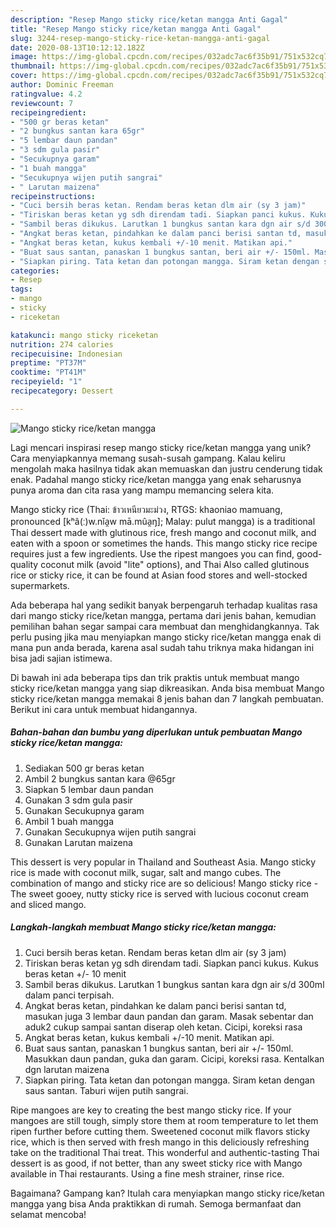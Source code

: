 ```yaml
---
description: "Resep Mango sticky rice/ketan mangga Anti Gagal"
title: "Resep Mango sticky rice/ketan mangga Anti Gagal"
slug: 3244-resep-mango-sticky-rice-ketan-mangga-anti-gagal
date: 2020-08-13T10:12:12.182Z
image: https://img-global.cpcdn.com/recipes/032adc7ac6f35b91/751x532cq70/mango-sticky-riceketan-mangga-foto-resep-utama.jpg
thumbnail: https://img-global.cpcdn.com/recipes/032adc7ac6f35b91/751x532cq70/mango-sticky-riceketan-mangga-foto-resep-utama.jpg
cover: https://img-global.cpcdn.com/recipes/032adc7ac6f35b91/751x532cq70/mango-sticky-riceketan-mangga-foto-resep-utama.jpg
author: Dominic Freeman
ratingvalue: 4.2
reviewcount: 7
recipeingredient:
- "500 gr beras ketan"
- "2 bungkus santan kara 65gr"
- "5 lembar daun pandan"
- "3 sdm gula pasir"
- "Secukupnya garam"
- "1 buah mangga"
- "Secukupnya wijen putih sangrai"
- " Larutan maizena"
recipeinstructions:
- "Cuci bersih beras ketan. Rendam beras ketan dlm air (sy 3 jam)"
- "Tiriskan beras ketan yg sdh direndam tadi. Siapkan panci kukus. Kukus beras ketan +/- 10 menit"
- "Sambil beras dikukus. Larutkan 1 bungkus santan kara dgn air s/d 300ml dalam panci terpisah."
- "Angkat beras ketan, pindahkan ke dalam panci berisi santan td, masukan juga 3 lembar daun pandan dan garam. Masak sebentar dan aduk2 cukup sampai santan diserap oleh ketan. Cicipi, koreksi rasa"
- "Angkat beras ketan, kukus kembali +/-10 menit. Matikan api."
- "Buat saus santan, panaskan 1 bungkus santan, beri air +/- 150ml. Masukkan daun pandan, guka dan garam. Cicipi, koreksi rasa. Kentalkan dgn larutan maizena"
- "Siapkan piring. Tata ketan dan potongan mangga. Siram ketan dengan saus santan. Taburi wijen putih sangrai."
categories:
- Resep
tags:
- mango
- sticky
- riceketan

katakunci: mango sticky riceketan 
nutrition: 274 calories
recipecuisine: Indonesian
preptime: "PT37M"
cooktime: "PT41M"
recipeyield: "1"
recipecategory: Dessert

---
```



![Mango sticky rice/ketan mangga](https://img-global.cpcdn.com/recipes/032adc7ac6f35b91/751x532cq70/mango-sticky-riceketan-mangga-foto-resep-utama.jpg)

Lagi mencari inspirasi resep mango sticky rice/ketan mangga yang unik? Cara menyiapkannya memang susah-susah gampang. Kalau keliru mengolah maka hasilnya tidak akan memuaskan dan justru cenderung tidak enak. Padahal mango sticky rice/ketan mangga yang enak seharusnya punya aroma dan cita rasa yang mampu memancing selera kita.

Mango sticky rice (Thai: ข้าวเหนียวมะม่วง, RTGS: khaoniao mamuang, pronounced [kʰâ(ː)w.nǐa̯w mā.mûa̯ŋ]; Malay: pulut mangga) is a traditional Thai dessert made with glutinous rice, fresh mango and coconut milk, and eaten with a spoon or sometimes the hands. This mango sticky rice recipe requires just a few ingredients. Use the ripest mangoes you can find, good-quality coconut milk (avoid &#34;lite&#34; options), and Thai Also called glutinous rice or sticky rice, it can be found at Asian food stores and well-stocked supermarkets.

Ada beberapa hal yang sedikit banyak berpengaruh terhadap kualitas rasa dari mango sticky rice/ketan mangga, pertama dari jenis bahan, kemudian pemilihan bahan segar sampai cara membuat dan menghidangkannya. Tak perlu pusing jika mau menyiapkan mango sticky rice/ketan mangga enak di mana pun anda berada, karena asal sudah tahu triknya maka hidangan ini bisa jadi sajian istimewa.


Di bawah ini ada beberapa tips dan trik praktis untuk membuat mango sticky rice/ketan mangga yang siap dikreasikan. Anda bisa membuat Mango sticky rice/ketan mangga memakai 8 jenis bahan dan 7 langkah pembuatan. Berikut ini cara untuk membuat hidangannya.

<!--inarticleads1-->

##### Bahan-bahan dan bumbu yang diperlukan untuk pembuatan Mango sticky rice/ketan mangga:

1. Sediakan 500 gr beras ketan
1. Ambil 2 bungkus santan kara @65gr
1. Siapkan 5 lembar daun pandan
1. Gunakan 3 sdm gula pasir
1. Gunakan Secukupnya garam
1. Ambil 1 buah mangga
1. Gunakan Secukupnya wijen putih sangrai
1. Gunakan  Larutan maizena


This dessert is very popular in Thailand and Southeast Asia. Mango sticky rice is made with coconut milk, sugar, salt and mango cubes. The combination of mango and sticky rice are so delicious! Mango sticky rice - The sweet gooey, nutty sticky rice is served with lucious coconut cream and sliced mango. 

<!--inarticleads2-->

##### Langkah-langkah membuat Mango sticky rice/ketan mangga:

1. Cuci bersih beras ketan. Rendam beras ketan dlm air (sy 3 jam)
1. Tiriskan beras ketan yg sdh direndam tadi. Siapkan panci kukus. Kukus beras ketan +/- 10 menit
1. Sambil beras dikukus. Larutkan 1 bungkus santan kara dgn air s/d 300ml dalam panci terpisah.
1. Angkat beras ketan, pindahkan ke dalam panci berisi santan td, masukan juga 3 lembar daun pandan dan garam. Masak sebentar dan aduk2 cukup sampai santan diserap oleh ketan. Cicipi, koreksi rasa
1. Angkat beras ketan, kukus kembali +/-10 menit. Matikan api.
1. Buat saus santan, panaskan 1 bungkus santan, beri air +/- 150ml. Masukkan daun pandan, guka dan garam. Cicipi, koreksi rasa. Kentalkan dgn larutan maizena
1. Siapkan piring. Tata ketan dan potongan mangga. Siram ketan dengan saus santan. Taburi wijen putih sangrai.


Ripe mangoes are key to creating the best mango sticky rice. If your mangoes are still tough, simply store them at room temperature to let them ripen further before cutting them. Sweetened coconut milk flavors sticky rice, which is then served with fresh mango in this deliciously refreshing take on the traditional Thai treat. This wonderful and authentic-tasting Thai dessert is as good, if not better, than any sweet sticky rice with Mango available in Thai restaurants. Using a fine mesh strainer, rinse rice. 

Bagaimana? Gampang kan? Itulah cara menyiapkan mango sticky rice/ketan mangga yang bisa Anda praktikkan di rumah. Semoga bermanfaat dan selamat mencoba!
